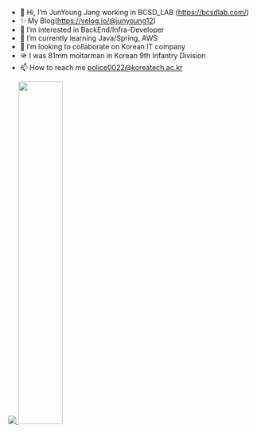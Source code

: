- 👋 Hi, I’m JunYoung Jang working in BCSD_LAB (https://bcsdlab.com/)
- ✨ My Blog(https://velog.io/@junyoung12)
- 👀 I’m interested in BackEnd/Infra-Developer
- 🌱 I’m currently learning Java/Spring, AWS
- 💞️ I’m looking to collaborate on Korean IT company
- 🪖 I was 81mm moltarman in Korean 9th Infantry Division
- 📫 How to reach me police0022@koreatech.ac.kr

<!---
johnny19991006/johnny19991006 is a ✨ special ✨ repository because its `README.md` (this file) appears on your GitHub profile.
You can click the Preview link to take a look at your changes.
--->

<a href="https://github.com/johnny19991006">
  <img src="https://github-readme-stats.vercel.app/api/top-langs/?username=johnny19991006&exclude_repo=johnny19991006.github.io&layout=compact&theme=tokyonight" />
</a>
<a href="https://github.com/johnny19991006">
  <img src="https://github-readme-stats.vercel.app/api?username=johnny19991006&theme=tokyonight&show_icons=true" width="42%" />
</a>
